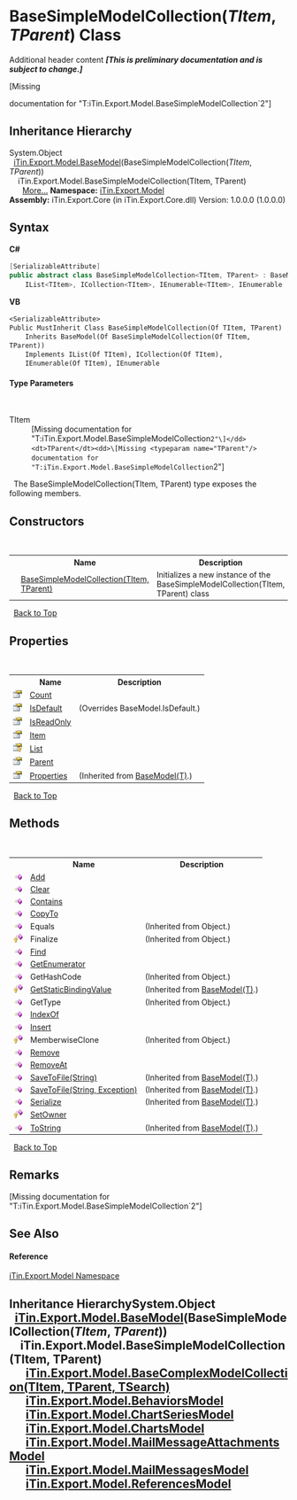 # BaseSimpleModelCollection(*TItem*, *TParent*) Class
Additional header content _**\[This is preliminary documentation and is subject to change.\]**_

\[Missing <summary> documentation for "T:iTin.Export.Model.BaseSimpleModelCollection`2"\]


## Inheritance Hierarchy
System.Object<br />&nbsp;&nbsp;<a href="6632f561-4175-f1f2-939c-ac8b10159529">iTin.Export.Model.BaseModel</a>(BaseSimpleModelCollection(*TItem*, *TParent*))<br />&nbsp;&nbsp;&nbsp;&nbsp;iTin.Export.Model.BaseSimpleModelCollection(TItem, TParent)<br />&nbsp;&nbsp;&nbsp;&nbsp;&nbsp;&nbsp;<a href="#inheritance-hierarchy">More...</a>
**Namespace:**&nbsp;<a href="ef57ffcc-e95e-b212-5a46-9aa6f5a3511f">iTin.Export.Model</a><br />**Assembly:**&nbsp;iTin.Export.Core (in iTin.Export.Core.dll) Version: 1.0.0.0 (1.0.0.0)

## Syntax

**C#**<br />
``` C#
[SerializableAttribute]
public abstract class BaseSimpleModelCollection<TItem, TParent> : BaseModel<BaseSimpleModelCollection<TItem, TParent>>, 
	IList<TItem>, ICollection<TItem>, IEnumerable<TItem>, IEnumerable

```

**VB**<br />
``` VB
<SerializableAttribute>
Public MustInherit Class BaseSimpleModelCollection(Of TItem, TParent)
	Inherits BaseModel(Of BaseSimpleModelCollection(Of TItem, TParent))
	Implements IList(Of TItem), ICollection(Of TItem), 
	IEnumerable(Of TItem), IEnumerable
```


#### Type Parameters
&nbsp;<dl><dt>TItem</dt><dd>\[Missing <typeparam name="TItem"/> documentation for "T:iTin.Export.Model.BaseSimpleModelCollection`2"\]</dd><dt>TParent</dt><dd>\[Missing <typeparam name="TParent"/> documentation for "T:iTin.Export.Model.BaseSimpleModelCollection`2"\]</dd></dl>&nbsp;
The BaseSimpleModelCollection(TItem, TParent) type exposes the following members.


## Constructors
&nbsp;<table><tr><th></th><th>Name</th><th>Description</th></tr><tr><td>![Protected method](media/protmethod.gif "Protected method")</td><td><a href="9d69bdf7-d51c-5d97-6799-1fe9f16acfe8">BaseSimpleModelCollection(TItem, TParent)</a></td><td>
Initializes a new instance of the BaseSimpleModelCollection(TItem, TParent) class</td></tr></table>&nbsp;
<a href="#basesimplemodelcollection(*titem*,-*tparent*)-class">Back to Top</a>

## Properties
&nbsp;<table><tr><th></th><th>Name</th><th>Description</th></tr><tr><td>![Public property](media/pubproperty.gif "Public property")</td><td><a href="7a6f572e-f4ae-0452-0539-e3bcbe7a9cfe">Count</a></td><td /></tr><tr><td>![Public property](media/pubproperty.gif "Public property")</td><td><a href="686d1ff7-8d7f-5376-0b19-65a98f12bfe2">IsDefault</a></td><td> (Overrides BaseModel.IsDefault.)</td></tr><tr><td>![Public property](media/pubproperty.gif "Public property")</td><td><a href="70fc32c9-da58-7a92-a923-5d478d38a9de">IsReadOnly</a></td><td /></tr><tr><td>![Public property](media/pubproperty.gif "Public property")</td><td><a href="b3e389af-21e0-0e26-8fd6-d59b8a31f18b">Item</a></td><td /></tr><tr><td>![Protected property](media/protproperty.gif "Protected property")</td><td><a href="c0ae863e-1d6b-9c90-d114-23cca2eda582">List</a></td><td /></tr><tr><td>![Public property](media/pubproperty.gif "Public property")</td><td><a href="4a51807c-8d1d-d6df-124e-1bd5301b1a59">Parent</a></td><td /></tr><tr><td>![Public property](media/pubproperty.gif "Public property")</td><td><a href="7e88785e-5670-4515-defa-d3f60ae16111">Properties</a></td><td> (Inherited from <a href="6632f561-4175-f1f2-939c-ac8b10159529">BaseModel(T)</a>.)</td></tr></table>&nbsp;
<a href="#basesimplemodelcollection(*titem*,-*tparent*)-class">Back to Top</a>

## Methods
&nbsp;<table><tr><th></th><th>Name</th><th>Description</th></tr><tr><td>![Public method](media/pubmethod.gif "Public method")</td><td><a href="4ed6daaa-faee-f11e-1b12-ba563e6d3971">Add</a></td><td /></tr><tr><td>![Public method](media/pubmethod.gif "Public method")</td><td><a href="76bb792f-bd32-5006-cc4d-4d4400bf1d92">Clear</a></td><td /></tr><tr><td>![Public method](media/pubmethod.gif "Public method")</td><td><a href="094f4ef0-80d2-e610-a775-07751cd4ec6d">Contains</a></td><td /></tr><tr><td>![Public method](media/pubmethod.gif "Public method")</td><td><a href="953d74be-70d0-385c-e21d-ab71991e68b9">CopyTo</a></td><td /></tr><tr><td>![Public method](media/pubmethod.gif "Public method")</td><td>Equals</td><td> (Inherited from Object.)</td></tr><tr><td>![Protected method](media/protmethod.gif "Protected method")</td><td>Finalize</td><td> (Inherited from Object.)</td></tr><tr><td>![Public method](media/pubmethod.gif "Public method")</td><td><a href="99d3244c-f5b7-c75d-39e1-c7d9322e6382">Find</a></td><td /></tr><tr><td>![Public method](media/pubmethod.gif "Public method")</td><td><a href="2dc923f3-699f-504c-b9dd-4e2821238d7c">GetEnumerator</a></td><td /></tr><tr><td>![Public method](media/pubmethod.gif "Public method")</td><td>GetHashCode</td><td> (Inherited from Object.)</td></tr><tr><td>![Protected method](media/protmethod.gif "Protected method")</td><td><a href="4253f171-71af-35d6-e1b1-47af647eb205">GetStaticBindingValue</a></td><td> (Inherited from <a href="6632f561-4175-f1f2-939c-ac8b10159529">BaseModel(T)</a>.)</td></tr><tr><td>![Public method](media/pubmethod.gif "Public method")</td><td>GetType</td><td> (Inherited from Object.)</td></tr><tr><td>![Public method](media/pubmethod.gif "Public method")</td><td><a href="89eb6b27-8b1e-39f2-a41b-e563c6fba11a">IndexOf</a></td><td /></tr><tr><td>![Public method](media/pubmethod.gif "Public method")</td><td><a href="17dc0b72-ba88-b43f-6354-42e25a04d0dc">Insert</a></td><td /></tr><tr><td>![Protected method](media/protmethod.gif "Protected method")</td><td>MemberwiseClone</td><td> (Inherited from Object.)</td></tr><tr><td>![Public method](media/pubmethod.gif "Public method")</td><td><a href="b0f4c53d-f6de-de16-cda9-d369ae47a239">Remove</a></td><td /></tr><tr><td>![Public method](media/pubmethod.gif "Public method")</td><td><a href="b8d3bc5d-f312-1b52-8903-5e4502dca58b">RemoveAt</a></td><td /></tr><tr><td>![Public method](media/pubmethod.gif "Public method")</td><td><a href="60537b6c-f261-e08e-2eee-1007e9760316">SaveToFile(String)</a></td><td> (Inherited from <a href="6632f561-4175-f1f2-939c-ac8b10159529">BaseModel(T)</a>.)</td></tr><tr><td>![Public method](media/pubmethod.gif "Public method")</td><td><a href="81bbc161-83e1-ff91-7904-4b6a5260f76c">SaveToFile(String, Exception)</a></td><td> (Inherited from <a href="6632f561-4175-f1f2-939c-ac8b10159529">BaseModel(T)</a>.)</td></tr><tr><td>![Public method](media/pubmethod.gif "Public method")</td><td><a href="d84fa1d2-692a-9e10-e839-60da45d50f19">Serialize</a></td><td> (Inherited from <a href="6632f561-4175-f1f2-939c-ac8b10159529">BaseModel(T)</a>.)</td></tr><tr><td>![Protected method](media/protmethod.gif "Protected method")</td><td><a href="15d88ece-c829-d6c1-109c-f1288e60ece2">SetOwner</a></td><td /></tr><tr><td>![Public method](media/pubmethod.gif "Public method")</td><td><a href="79c32584-b2b0-b6ca-0ade-5f0708e1a9b7">ToString</a></td><td> (Inherited from <a href="6632f561-4175-f1f2-939c-ac8b10159529">BaseModel(T)</a>.)</td></tr></table>&nbsp;
<a href="#basesimplemodelcollection(*titem*,-*tparent*)-class">Back to Top</a>

## Remarks
\[Missing <remarks> documentation for "T:iTin.Export.Model.BaseSimpleModelCollection`2"\]

## See Also


#### Reference
<a href="ef57ffcc-e95e-b212-5a46-9aa6f5a3511f">iTin.Export.Model Namespace</a><br />

## Inheritance HierarchySystem.Object<br />&nbsp;&nbsp;<a href="6632f561-4175-f1f2-939c-ac8b10159529">iTin.Export.Model.BaseModel</a>(BaseSimpleModelCollection(*TItem*, *TParent*))<br />&nbsp;&nbsp;&nbsp;&nbsp;iTin.Export.Model.BaseSimpleModelCollection(TItem, TParent)<br />&nbsp;&nbsp;&nbsp;&nbsp;&nbsp;&nbsp;<a href="1602f533-6779-8fab-d93a-b17fbbec4147">iTin.Export.Model.BaseComplexModelCollection(TItem, TParent, TSearch)</a><br />&nbsp;&nbsp;&nbsp;&nbsp;&nbsp;&nbsp;<a href="4bf09dba-3674-ea6b-467f-293682fa837e">iTin.Export.Model.BehaviorsModel</a><br />&nbsp;&nbsp;&nbsp;&nbsp;&nbsp;&nbsp;<a href="126b6bb2-e0b0-85c9-a613-b58ef9d2a6c5">iTin.Export.Model.ChartSeriesModel</a><br />&nbsp;&nbsp;&nbsp;&nbsp;&nbsp;&nbsp;<a href="7182bed1-ea7a-4fb6-930b-ce41b0f9e1c0">iTin.Export.Model.ChartsModel</a><br />&nbsp;&nbsp;&nbsp;&nbsp;&nbsp;&nbsp;<a href="e2fa085d-a996-60d4-2884-55a3261aa6a9">iTin.Export.Model.MailMessageAttachmentsModel</a><br />&nbsp;&nbsp;&nbsp;&nbsp;&nbsp;&nbsp;<a href="7dd54d13-30d8-6912-4163-af42bf8ab42b">iTin.Export.Model.MailMessagesModel</a><br />&nbsp;&nbsp;&nbsp;&nbsp;&nbsp;&nbsp;<a href="726e130a-98bf-d973-03e2-b7f696d07b50">iTin.Export.Model.ReferencesModel</a><br />